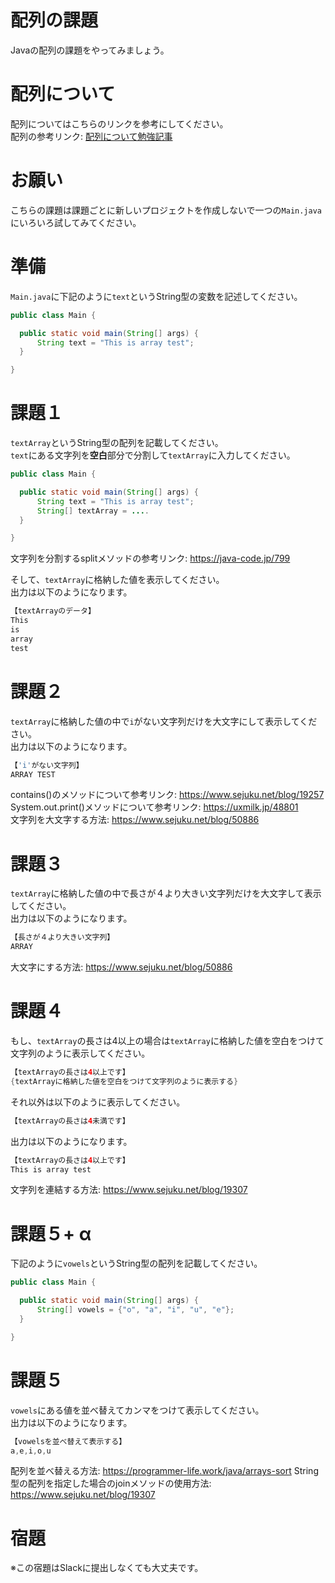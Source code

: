 # 配列の課題

Javaの配列の課題をやってみましょう。

# 配列について

配列についてはこちらのリンクを参考にしてください。   
配列の参考リンク: [配列について勉強記事](https://github.com/reytech-co-jp/yume-project/blob/feature/array_statement_questions/lessons/java/04-Java%E3%81%AE%E9%85%8D%E5%88%97%E5%95%8F%E9%A1%8C/Java%E9%85%8D%E5%88%97%E3%81%AE%E5%8B%89%E5%BC%B7%E8%A8%98%E4%BA%8B.md#java%E9%85%8D%E5%88%97%E3%81%AB%E3%81%A4%E3%81%84%E3%81%A6)

# お願い

こちらの課題は課題ごとに新しいプロジェクトを作成しないで一つの`Main.java`にいろいろ試してみてください。

# 準備

`Main.java`に下記のように`text`というString型の変数を記述してください。   
```java
public class Main {

  public static void main(String[] args) {
      String text = "This is array test";
  }

}
```

# 課題１

`textArray`というString型の配列を記載してください。   
`text`にある文字列を<strong>空白</strong>部分で分割して`textArray`に入力してください。
```java
public class Main {

  public static void main(String[] args) {
      String text = "This is array test";
      String[] textArray = ....
  }

}
```
文字列を分割するsplitメソッドの参考リンク: https://java-code.jp/799   

そして、`textArray`に格納した値を表示してください。   
出力は以下のようになります。
```java
【textArrayのデータ】
This
is
array
test
```

# 課題２

`textArray`に格納した値の中で`i`がない文字列だけを大文字にして表示してください。   
出力は以下のようになります。
```java
【'i'がない文字列】
ARRAY TEST
```
contains()のメソッドについて参考リンク: https://www.sejuku.net/blog/19257   
System.out.print()メソッドについて参考リンク: https://uxmilk.jp/48801   
文字列を大文字する方法: https://www.sejuku.net/blog/50886

# 課題３ 

`textArray`に格納した値の中で長さが４より大きい文字列だけを大文字して表示してください。   
出力は以下のようになります。
```java
【長さが４より大きい文字列】
ARRAY
```
大文字にする方法: https://www.sejuku.net/blog/50886

# 課題４

もし、`textArray`の長さは4以上の場合は`textArray`に格納した値を空白をつけて文字列のように表示してください。
```java
【textArrayの長さは4以上です】
{textArrayに格納した値を空白をつけて文字列のように表示する}
```
それ以外は以下のように表示してください。
```java
【textArrayの長さは4未満です】
```

出力は以下のようになります。
```java
【textArrayの長さは4以上です】
This is array test
```
文字列を連結する方法: https://www.sejuku.net/blog/19307

# 課題５+ α 

下記のように`vowels`というString型の配列を記載してください。
```java
public class Main {

  public static void main(String[] args) {
      String[] vowels = {"o", "a", "i", "u", "e"};
  }

}
```

# 課題５

`vowels`にある値を並べ替えてカンマをつけて表示してください。   
出力は以下のようになります。
```java
【vowelsを並べ替えて表示する】
a,e,i,o,u
```
配列を並べ替える方法: https://programmer-life.work/java/arrays-sort
String型の配列を指定した場合のjoinメソッドの使用方法: https://www.sejuku.net/blog/19307

# 宿題

※この宿題はSlackに提出しなくても大丈夫です。
